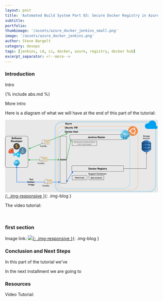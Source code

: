 ```yaml
---
layout: post
title: 'Automated Build System Part 03: Secure Docker Registry in Azure'
subtitle: 
portfolio:  
thumbimage: '/assets/azure_docker_jenkins_small.png'
image: '/assets/azure_docker_jenkins.png'
author: Steve Bargelt
category: devops
tags: [jenkins, cd, ci, docker, azure, registry, docker hub]
excerpt_separator: <!--more-->
---
```


### Introduction

Intro

<!--more-->

{% include abs.md %}


More intro

Here is a diagram of what we will have at the end of this part of the tutorial:

[![build system diagram](/assets/buildSystem_03_small.png){: .img-responsive }](/assets/buildSystem_03.png){: .img-blog }

The video tutorial:

<br/>

### first section 

Image link:
[![](/assets/-small.png){: .img-responsive }](/assets/.png){: .img-blog }

### Conclusion and Next Steps
In this part of the tutorial we've 

In the next installment we are going to  

### Resources
Video Tutorial: []()
